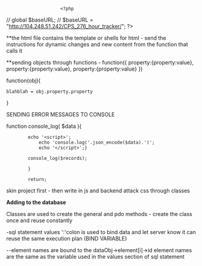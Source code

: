 <!--<li class="nav-item">
                            <a class="nav-link" href=<?php echo// '"' .$baseURL.'add_view_hours/">'; ?>Add &amp; View
                                Hours <span class="sr-only">(current)</span></a>
                        </li>-->

                        <?php 
// global $baseURL;
// $baseURL = "http://104.248.51.242/CPS_276_hour_tracker/";
?>


**the html file contains the template or shells for html - send the instructions for dynamic changes and new content from the function that calls it

**sending objects through functions -
function({
    property:{property:value},
    property:{property:value},
    property:{property:value}
})

function(obj){

    blahblah = obj.property.property
}


SENDING ERROR MESSAGES TO CONSOLE

 function console_log( $data ){
            
            echo '<script>';
                echo 'console.log('.json_encode($data).')';
                echo '</script>';}
            
            console_log($records);
            
            }

            return;



skin project first - then write in js and backend
attack css through classes


**Adding to the database**

Classes are used to create the general and pdo methods - create the class once and reuse constantly

-sql statement values ':'colon is used to bind data and let server know it can reuse the same execution plan (BIND VARIABLE)

--element names are bound to the dataObj->element[i]->id
            element names are the same as the variable used in the values section of sql statement



